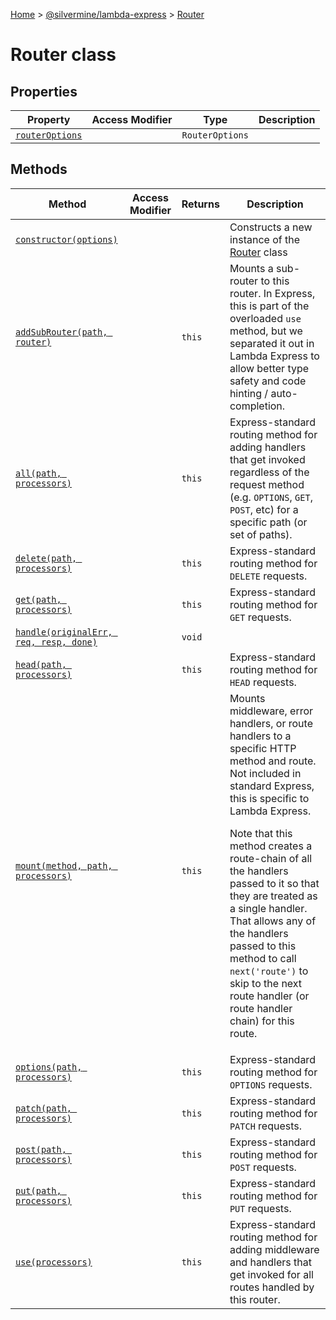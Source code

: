 [Home](./index) &gt; [@silvermine/lambda-express](./lambda-express.md) &gt; [Router](./lambda-express.router.md)

# Router class

## Properties

|  Property | Access Modifier | Type | Description |
|  --- | --- | --- | --- |
|  [`routerOptions`](./lambda-express.router.routeroptions.md) |  | `RouterOptions` |  |

## Methods

|  Method | Access Modifier | Returns | Description |
|  --- | --- | --- | --- |
|  [`constructor(options)`](./lambda-express.router.constructor.md) |  |  | Constructs a new instance of the [Router](./lambda-express.router.md) class |
|  [`addSubRouter(path, router)`](./lambda-express.router.addsubrouter.md) |  | `this` | Mounts a sub-router to this router. In Express, this is part of the overloaded `use` method, but we separated it out in Lambda Express to allow better type safety and code hinting / auto-completion. |
|  [`all(path, processors)`](./lambda-express.router.all.md) |  | `this` | Express-standard routing method for adding handlers that get invoked regardless of the request method (e.g. `OPTIONS`<!-- -->, `GET`<!-- -->, `POST`<!-- -->, etc) for a specific path (or set of paths). |
|  [`delete(path, processors)`](./lambda-express.router.delete.md) |  | `this` | Express-standard routing method for `DELETE` requests. |
|  [`get(path, processors)`](./lambda-express.router.get.md) |  | `this` | Express-standard routing method for `GET` requests. |
|  [`handle(originalErr, req, resp, done)`](./lambda-express.router.handle.md) |  | `void` |  |
|  [`head(path, processors)`](./lambda-express.router.head.md) |  | `this` | Express-standard routing method for `HEAD` requests. |
|  [`mount(method, path, processors)`](./lambda-express.router.mount.md) |  | `this` | Mounts middleware, error handlers, or route handlers to a specific HTTP method and route. Not included in standard Express, this is specific to Lambda Express.<p/>Note that this method creates a route-chain of all the handlers passed to it so that they are treated as a single handler. That allows any of the handlers passed to this method to call `next('route')` to skip to the next route handler (or route handler chain) for this route. |
|  [`options(path, processors)`](./lambda-express.router.options.md) |  | `this` | Express-standard routing method for `OPTIONS` requests. |
|  [`patch(path, processors)`](./lambda-express.router.patch.md) |  | `this` | Express-standard routing method for `PATCH` requests. |
|  [`post(path, processors)`](./lambda-express.router.post.md) |  | `this` | Express-standard routing method for `POST` requests. |
|  [`put(path, processors)`](./lambda-express.router.put.md) |  | `this` | Express-standard routing method for `PUT` requests. |
|  [`use(processors)`](./lambda-express.router.use.md) |  | `this` | Express-standard routing method for adding middleware and handlers that get invoked for all routes handled by this router. |

